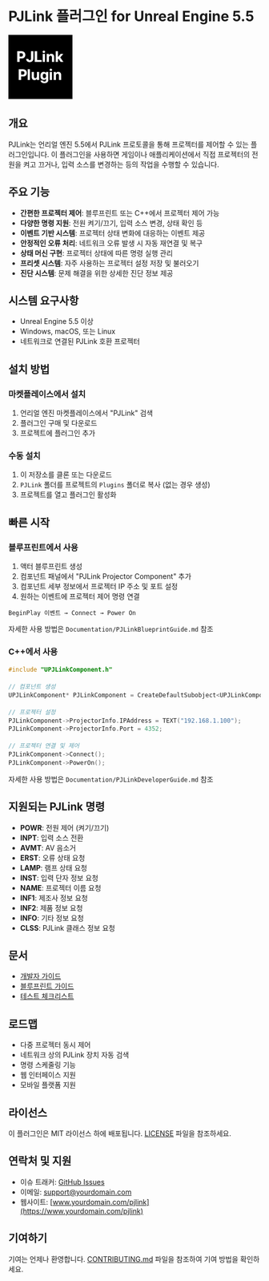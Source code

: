 # PJLink 플러그인 for Unreal Engine 5.5

![PJLink Logo](Resources/Icon128.png)

## 개요

PJLink는 언리얼 엔진 5.5에서 PJLink 프로토콜을 통해 프로젝터를 제어할 수 있는 플러그인입니다. 이 플러그인을 사용하면 게임이나 애플리케이션에서 직접 프로젝터의 전원을 켜고 끄거나, 입력 소스를 변경하는 등의 작업을 수행할 수 있습니다.

## 주요 기능

- **간편한 프로젝터 제어**: 블루프린트 또는 C++에서 프로젝터 제어 가능
- **다양한 명령 지원**: 전원 켜기/끄기, 입력 소스 변경, 상태 확인 등
- **이벤트 기반 시스템**: 프로젝터 상태 변화에 대응하는 이벤트 제공
- **안정적인 오류 처리**: 네트워크 오류 발생 시 자동 재연결 및 복구
- **상태 머신 구현**: 프로젝터 상태에 따른 명령 실행 관리
- **프리셋 시스템**: 자주 사용하는 프로젝터 설정 저장 및 불러오기
- **진단 시스템**: 문제 해결을 위한 상세한 진단 정보 제공

## 시스템 요구사항

- Unreal Engine 5.5 이상
- Windows, macOS, 또는 Linux
- 네트워크로 연결된 PJLink 호환 프로젝터

## 설치 방법

### 마켓플레이스에서 설치
1. 언리얼 엔진 마켓플레이스에서 "PJLink" 검색
2. 플러그인 구매 및 다운로드
3. 프로젝트에 플러그인 추가

### 수동 설치
1. 이 저장소를 클론 또는 다운로드
2. `PJLink` 폴더를 프로젝트의 `Plugins` 폴더로 복사 (없는 경우 생성)
3. 프로젝트를 열고 플러그인 활성화

## 빠른 시작

### 블루프린트에서 사용

1. 액터 블루프린트 생성
2. 컴포넌트 패널에서 "PJLink Projector Component" 추가
3. 컴포넌트 세부 정보에서 프로젝터 IP 주소 및 포트 설정
4. 원하는 이벤트에 프로젝터 제어 명령 연결

```
BeginPlay 이벤트 → Connect → Power On
```

자세한 사용 방법은 `Documentation/PJLinkBlueprintGuide.md` 참조

### C++에서 사용

```cpp
#include "UPJLinkComponent.h"

// 컴포넌트 생성
UPJLinkComponent* PJLinkComponent = CreateDefaultSubobject<UPJLinkComponent>(TEXT("PJLinkComponent"));

// 프로젝터 설정
PJLinkComponent->ProjectorInfo.IPAddress = TEXT("192.168.1.100");
PJLinkComponent->ProjectorInfo.Port = 4352;

// 프로젝터 연결 및 제어
PJLinkComponent->Connect();
PJLinkComponent->PowerOn();
```

자세한 사용 방법은 `Documentation/PJLinkDeveloperGuide.md` 참조

## 지원되는 PJLink 명령

- **POWR**: 전원 제어 (켜기/끄기)
- **INPT**: 입력 소스 전환
- **AVMT**: AV 음소거
- **ERST**: 오류 상태 요청
- **LAMP**: 램프 상태 요청
- **INST**: 입력 단자 정보 요청
- **NAME**: 프로젝터 이름 요청
- **INF1**: 제조사 정보 요청
- **INF2**: 제품 정보 요청
- **INFO**: 기타 정보 요청
- **CLSS**: PJLink 클래스 정보 요청

## 문서

- [개발자 가이드](Documentation/PJLinkDeveloperGuide.md)
- [블루프린트 가이드](Documentation/PJLinkBlueprintGuide.md)
- [테스트 체크리스트](Documentation/TestChecklist.md)

## 로드맵

- 다중 프로젝터 동시 제어
- 네트워크 상의 PJLink 장치 자동 검색
- 명령 스케줄링 기능
- 웹 인터페이스 지원
- 모바일 플랫폼 지원

## 라이선스

이 플러그인은 MIT 라이선스 하에 배포됩니다. [LICENSE](LICENSE.md) 파일을 참조하세요.

## 연락처 및 지원

- 이슈 트래커: [GitHub Issues](https://github.com/yourusername/pjlink-ue5/issues)
- 이메일: support@yourdomain.com
- 웹사이트: [www.yourdomain.com/pjlink](https://www.yourdomain.com/pjlink)

## 기여하기

기여는 언제나 환영합니다. [CONTRIBUTING.md](CONTRIBUTING.md) 파일을 참조하여 기여 방법을 확인하세요.
